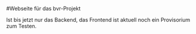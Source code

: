 #Webseite für das bvr-Projekt

Ist bis jetzt nur das Backend, das Frontend ist aktuell noch ein Provisorium zum Testen. 
